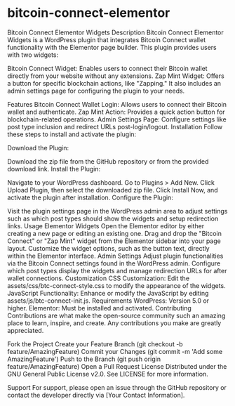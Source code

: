 # bitcoin-connect-elementor

Bitcoin Connect Elementor Widgets
Description
Bitcoin Connect Elementor Widgets is a WordPress plugin that integrates Bitcoin Connect wallet functionality with the Elementor page builder. This plugin provides users with two widgets:

Bitcoin Connect Widget: Enables users to connect their Bitcoin wallet directly from your website without any extensions.
Zap Mint Widget: Offers a button for specific blockchain actions, like "Zapping."
It also includes an admin settings page for configuring the plugin to your needs.

Features
Bitcoin Connect Wallet Login: Allows users to connect their Bitcoin wallet and authenticate.
Zap Mint Action: Provides a quick action button for blockchain-related operations.
Admin Settings Page: Configure settings like post type inclusion and redirect URLs post-login/logout.
Installation
Follow these steps to install and activate the plugin:

Download the Plugin:

Download the zip file from the GitHub repository or from the provided download link.
Install the Plugin:

Navigate to your WordPress dashboard.
Go to Plugins > Add New.
Click Upload Plugin, then select the downloaded zip file.
Click Install Now, and activate the plugin after installation.
Configure the Plugin:

Visit the plugin settings page in the WordPress admin area to adjust settings such as which post types should show the widgets and setup redirection links.
Usage
Elementor Widgets
Open the Elementor editor by either creating a new page or editing an existing one.
Drag and drop the "Bitcoin Connect" or "Zap Mint" widget from the Elementor sidebar into your page layout.
Customize the widget options, such as the button text, directly within the Elementor interface.
Admin Settings
Adjust plugin functionalities via the Bitcoin Connect settings found in the WordPress admin.
Configure which post types display the widgets and manage redirection URLs for after wallet connections.
Customization
CSS Customization: Edit the assets/css/btc-connect-style.css to modify the appearance of the widgets.
JavaScript Functionality: Enhance or modify the JavaScript by editing assets/js/btc-connect-init.js.
Requirements
WordPress: Version 5.0 or higher.
Elementor: Must be installed and activated.
Contributing
Contributions are what make the open-source community such an amazing place to learn, inspire, and create. Any contributions you make are greatly appreciated.

Fork the Project
Create your Feature Branch (git checkout -b feature/AmazingFeature)
Commit your Changes (git commit -m 'Add some AmazingFeature')
Push to the Branch (git push origin feature/AmazingFeature)
Open a Pull Request
License
Distributed under the GNU General Public License v2.0. See LICENSE for more information.

Support
For support, please open an issue through the GitHub repository or contact the developer directly via [Your Contact Information].

